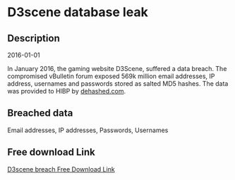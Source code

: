 # D3scene database leak

## Description

2016-01-01

In January 2016, the gaming website D3Scene, suffered a data breach. The compromised vBulletin forum exposed 569k million email addresses, IP address, usernames and passwords stored as salted MD5 hashes. The data was provided to HIBP by <a href="https://dehashed.com/" target="_blank" rel="noopener">dehashed.com</a>.

## Breached data

Email addresses, IP addresses, Passwords, Usernames

## Free download Link

[D3scene breach Free Download Link](https://link-to.net/1229997/940.9686397913183/dynamic/?r=aHR0cHM6Ly93d3cubWVkaWFmaXJlLmNvbS92aWV3L2hNNGI2bVZhcjJESFhDUC9kM3NjZW5lLmNvbS9maWxl)